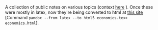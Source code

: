 A collection of public notes on various topics (context [here](https://sites.google.com/site/vishvasvasuki/adhunikasastrani) ). Once these were mostly in latex, now they're being converted to html at [this site](https://sites.google.com/site/vishvasnotes) [Command `pandoc --from latex --to html5 economics.tex> economics.html`].